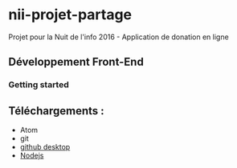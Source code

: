 # nii-projet-partage
Projet pour la Nuit de l'info 2016 - Application de donation en ligne


## Développement Front-End

### Getting started

## Téléchargements :

- Atom
- git
- [github desktop](https://desktop.github.com/)
- [Nodejs](https://nodejs.org/en/)
